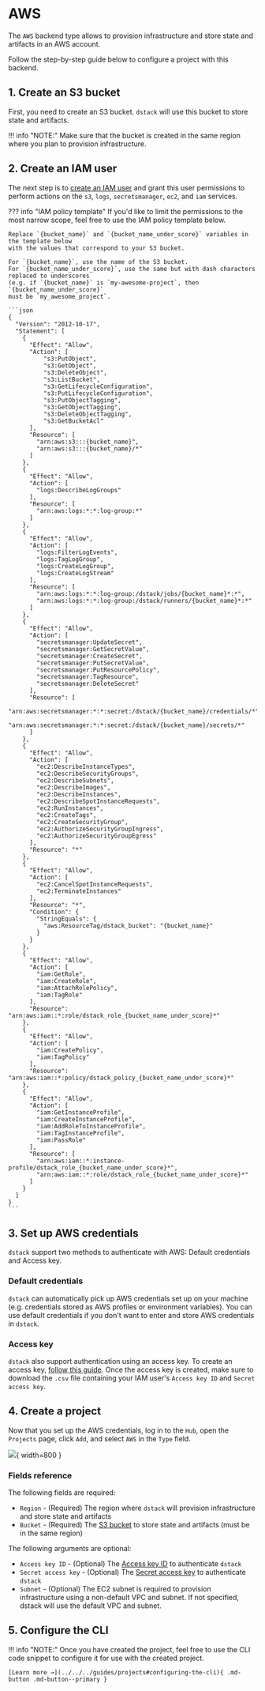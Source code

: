 # AWS

The `AWS` backend type allows to provision infrastructure and store state and artifacts in
an AWS account.

Follow the step-by-step guide below to configure a project with this backend.

## 1. Create an S3 bucket

First, you need to create an S3 bucket. `dstack` will use this bucket to store state and artifacts.

!!! info "NOTE:"
    Make sure that the bucket is created in the same region where you plan to provision
    infrastructure.

## 2. Create an IAM user

The next step is to [create an IAM user](https://docs.aws.amazon.com/IAM/latest/UserGuide/id_users_create.html) and 
grant this user permissions to perform actions on the `s3`, `logs`, `secretsmanager`, `ec2`, and `iam`
services.

??? info "IAM policy template"
    If you'd like to limit the permissions to the most narrow scope, feel free to use the IAM policy template
    below.

    Replace `{bucket_name}` and `{bucket_name_under_score}` variables in the template below
    with the values that correspond to your S3 bucket.

    For `{bucket_name}`, use the name of the S3 bucket. 
    For `{bucket_name_under_score}`, use the same but with dash characters replaced to underscores 
    (e.g. if `{bucket_name}` is `my-awesome-project`, then  `{bucket_name_under_score}` 
    must be `my_awesome_project`.

    ```json
    {
      "Version": "2012-10-17",
      "Statement": [
        {
          "Effect": "Allow",
          "Action": [
              "s3:PutObject",
              "s3:GetObject",
              "s3:DeleteObject",
              "s3:ListBucket",
              "s3:GetLifecycleConfiguration",
              "s3:PutLifecycleConfiguration",
              "s3:PutObjectTagging",
              "s3:GetObjectTagging",
              "s3:DeleteObjectTagging",
              "s3:GetBucketAcl"
          ],
          "Resource": [
            "arn:aws:s3:::{bucket_name}",
            "arn:aws:s3:::{bucket_name}/*"
          ]
        },
        {
          "Effect": "Allow",
          "Action": [
            "logs:DescribeLogGroups"
          ],
          "Resource": [
            "arn:aws:logs:*:*:log-group:*"
          ]
        },
        {
          "Effect": "Allow",
          "Action": [
            "logs:FilterLogEvents",
            "logs:TagLogGroup",
            "logs:CreateLogGroup",
            "logs:CreateLogStream"
          ],
          "Resource": [
            "arn:aws:logs:*:*:log-group:/dstack/jobs/{bucket_name}*:*",
            "arn:aws:logs:*:*:log-group:/dstack/runners/{bucket_name}*:*"
          ]
        },
        {
          "Effect": "Allow",
          "Action": [
            "secretsmanager:UpdateSecret",
            "secretsmanager:GetSecretValue",
            "secretsmanager:CreateSecret",
            "secretsmanager:PutSecretValue",
            "secretsmanager:PutResourcePolicy",
            "secretsmanager:TagResource",
            "secretsmanager:DeleteSecret"
          ],
          "Resource": [
            "arn:aws:secretsmanager:*:*:secret:/dstack/{bucket_name}/credentials/*",
            "arn:aws:secretsmanager:*:*:secret:/dstack/{bucket_name}/secrets/*"
          ]
        },
        {
          "Effect": "Allow",
          "Action": [
            "ec2:DescribeInstanceTypes",
            "ec2:DescribeSecurityGroups",
            "ec2:DescribeSubnets",
            "ec2:DescribeImages",
            "ec2:DescribeInstances",
            "ec2:DescribeSpotInstanceRequests",
            "ec2:RunInstances",
            "ec2:CreateTags",
            "ec2:CreateSecurityGroup",
            "ec2:AuthorizeSecurityGroupIngress",
            "ec2:AuthorizeSecurityGroupEgress"
          ],
          "Resource": "*"
        },
        {
          "Effect": "Allow",
          "Action": [
            "ec2:CancelSpotInstanceRequests",
            "ec2:TerminateInstances"
          ],
          "Resource": "*",
          "Condition": {
            "StringEquals": {
              "aws:ResourceTag/dstack_bucket": "{bucket_name}"
            }
          }
        },
        {
          "Effect": "Allow",
          "Action": [
            "iam:GetRole",
            "iam:CreateRole",
            "iam:AttachRolePolicy",
            "iam:TagRole"
          ],
          "Resource": "arn:aws:iam::*:role/dstack_role_{bucket_name_under_score}*"
        },
        {
          "Effect": "Allow",
          "Action": [
            "iam:CreatePolicy",
            "iam:TagPolicy"
          ],
          "Resource": "arn:aws:iam::*:policy/dstack_policy_{bucket_name_under_score}*"
        },
        {
          "Effect": "Allow",
          "Action": [
            "iam:GetInstanceProfile",
            "iam:CreateInstanceProfile",
            "iam:AddRoleToInstanceProfile",
            "iam:TagInstanceProfile",
            "iam:PassRole"
          ],
          "Resource": [
            "arn:aws:iam::*:instance-profile/dstack_role_{bucket_name_under_score}*",
            "arn:aws:iam::*:role/dstack_role_{bucket_name_under_score}*"
          ]
        }
      ]
    }
    ```

## 3. Set up AWS credentials

`dstack` support two methods to authenticate with AWS: Default credentials and Access key.

### Default credentials

`dstack` can automatically pick up AWS credentials set up on your machine
(e.g. credentials stored as AWS profiles or environment variables).
You can use default credentials if you don't want to enter and store AWS credentials in `dstack`.

### Access key

`dstack` also support authentication using an access key. To create an access key,
[follow this guide](https://docs.aws.amazon.com/cli/latest/userguide/cli-authentication-user.html#cli-authentication-user-get). Once the access key is created, make sure to download the `.csv` file containing your IAM user's
`Access key ID` and `Secret access key`.

## 4. Create a project

Now that you set up the AWS credentials, log in to the `Hub`, open the `Projects` page, click `Add`, and select `AWS` in
the `Type` field.

![](../../../assets/images/dstack-hub-create-aws-project.png){ width=800 }

### Fields reference

The following fields are required:

- `Region` - (Required) The region where `dstack` will provision infrastructure and store state and artifacts
- `Bucket` - (Required) The [S3 bucket](#1-create-an-s3-bucket) to store state and artifacts (must be in the same region)

The following arguments are optional:

- `Access key ID` - (Optional) The [Access key ID](#3-create-an-access-key) to authenticate `dstack` 
- `Secret access key` - (Optional) The [Secret access key](#3-create-an-access-key) to authenticate `dstack`
- `Subnet` - (Optional) The EC2 subnet is required to provision infrastructure using a non-default VPC and subnet. If
  not specified, dstack will use the default VPC and subnet.

## 5. Configure the CLI

!!! info "NOTE:"
    Once you have created the project, feel free to use the CLI code snippet to configure it for use with the created project.

    [Learn more →](../../../guides/projects#configuring-the-cli){ .md-button .md-button--primary }

[//]: # (TODO: Mention on how to manage EC2 quotas)